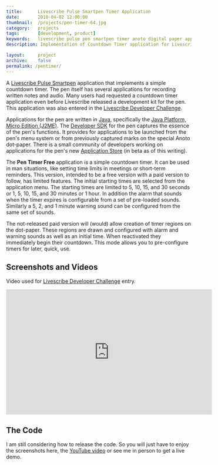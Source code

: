 ```yaml
---
title: 		Livescribe Pulse Smartpen Timer Application
date: 		2010-04-02 12:00:00
thumbnail: 	/projects/pen-timer-64.jpg
category: 	projects
tags: 		[development, product]
keywords: 	livescribe pulse pen smartpen timer anoto digital paper application java
description: Implementation of Countdown Timer application for Livescribe's Pulse Smartpen

layout: 	project
archive: 	false
permalink: /pentimer/
---
```

A <a href="http://www.livescribe.com/en-us/">Livescribe Pulse Smartpen</a>
application that implements a simple countdown timer. The pen itself has
several applications for recording written notes and audio. Many users
had requested a countdown timer application even before Livescribe
released a development kit for the pen. This application was also
entered in the <a
href="http://www.facebook.com/livescribe#!/livescribe?v=app_194322499426
">Livescribe Developer Challenge</a>.

Applications for the pen are written in <a
href="http://java.sun.com">Java</a>, specifically the <a
href="http://java.sun.com/javame">Java Platform, Micro Edition
(J2ME)</a>. The <a href="http://livescribe.com/developer">Developer
SDK</a> for the pen captures the essence of the pen's functions. It
provides for applications to be launched from the pen's menu system or
from previously captured marks on the special Anoto dot-paper. There is
a small community of developers working on applications for the pen's
new <a href="http://www.livescribe.com/en-us/">Application Store</a> (in
beta as of this writing).

The <b>Pen Timer Free</b> application is a simple countdown timer. It
can be used in man situations, like setting time limits in meetings or
short-term reminders. This version, intended to be a free version with a
paid version to follow, has limited features. The initial starting times
are selected from the application menu. The starting times are limited
to 5, 10, 15, and 30 seconds or 1, 5, 10, 15, and 30 minutes or 1 hour.
In addition the alarm that sounds when the timer expires is configurable
from a set of pre-loaded sounds. Similarly a 5, 2, and 1 minute warning
sound can be configured from the same set of sounds.

The not-released paid version will (would) allow creation of timer
regions on the dot-paper. These regions are drawn and configured with
alarm and warning sounds as well as an initial time. When reactivated
they immediately begin their countdown. This mode allows you to
pre-configure timers for later, quick, use.

## Screenshots and Videos

Video used for <a
href="http://www.facebook.com/livescribe#!/livescribe?v=app_194322499426
">Livescribe Developer Challenge</a> entry.

<embed src="http://www.youtube.com/v/eD8nUVbAvCo&hl=en_US&fs=1&" type="application/x-shockwave-flash" allowscriptaccess="always" allowfullscreen="true" width="560" height="340"></embed>

## The Code
I am still considering how to release the code. So you will just have to
enjoy the screenshots here, the <a
href="http://www.youtube.com/watch?v=eD8nUVbAvCo">YouTube video</a> or
see me in person to get a live demo.
